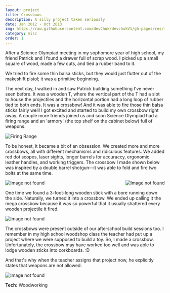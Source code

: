```yaml
---
layout: project
title: Crossbows
description: A silly project taken seriously
date: Jan 2012 - Oct 2013
img: https://raw.githubusercontent.com/devChuk/devchukV1/gh-pages/res/img/portimg/crossbows/crossbow.jpg
category: misc
order: 1
---
```


After a Science Olympiad meeting in my sophomore year of high school, my friend Patrick and I found a drawer full of scrap wood. I picked up a small square of wood, made a few cuts, and tied a rubber band to it.

We tried to fire some thin balsa sticks, but they would just flutter out of the makeshift pistol; it was a primitive beginning.

The next day, I walked in and saw Patrick building something I've never seen before. It was a wooden T, where the vertical part of the T had a slot to house the projectiles and the horizontal portion had a long loop of rubber tied to both ends. It was a crossbow! And it was able to fire those thin balsa sticks fairly well! I got excited and started to build my own crossbow right away. A couple more friends joined us and soon Science Olympiad had a firing range and an 'armory' (the top shelf on the cabinet below) full of weapons.


<img class="cimg" src="http://devchuk.github.io/devchukV1/res/img/portimg/crossbows/TargetPractice.jpg" alt="Firing Range">

To be honest, it became a bit of an obsession. We created more and more crossbows, all with different mechanisms and ridiculous features. We added red dot scopes, laser sights, longer barrels for accuraccy, ergonomic leather handles, and working triggers. The crossbow I made shown below was inspired by a double barrel shotgun&mdash;it was able to fold and fire two bolts at the same time.

<img class="himg" src="http://devchuk.github.io/devchukV1/res/img/portimg/crossbows/ForceANaturefolded.jpg" alt="Image not found">
<img class="himg" src="http://devchuk.github.io/devchukV1/res/img/portimg/crossbows/ForeANatureloaded.jpg" alt="Image not found" style="float: right">

One time we found a 3-foot-long wooden stick with a bore running down the side. Naturally, we turned it into a crossbow. We ended up calling it the mega crossbow because it was so powerful that it usually shattered every wooden projectile it fired.

![Image not found](http://devchuk.github.io/devchukV1/res/img/portimg/crossbows/TheBigOne.jpg)

The crossbows were present outside of our afterschool build sessions too. I remember in my high school woodshop class the teacher had put up a project where we were supposed to build a toy. So, I made a crossbow. Unfortunately, the crossbow may have worked too well and was able to lodge wooden sticks into corkboards. :D

And that's why when the teacher assigns that project now, he explicitly states that weapons are not allowed.

![Image not found](https://raw.githubusercontent.com/devChuk/devchukV1/gh-pages/res/img/portimg/crossbows/crossbow.jpg)

**Tech:** Woodworking